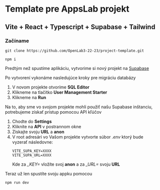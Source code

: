 # Template pre AppsLab projekt
## Vite + React + Typescript + Supabase + Tailwind

### Začíname

```
git clone https://github.com/OpenLab3-22-23/project-template.git
```

```
npm i
```

Predtým než spustíme aplikáciu, vytvorime si nový projekt na [Supabase](https://app.supabase.com/)

Po vytvorení vykonáme nasledujúce kroky pre migráciu databázy

1. V novom projekte otvoríme **SQL Editor**
2. Klikneme na tlačítko **User Management Starter**
3. Klikneme na **Run**

Na to, aby sme vo svojom projekte mohli použiť našu Supabase inštanciu, potrebujeme získať prístup pomocou API kľúčov

1. Chodte do **Settings**
2. Kliknite na **API** v postrannom okne
3. Získajte svoju **URL** a **anon**
4. V root adresári vo Vašom projekte vytvorte súbor *.env* ktorý bude vyzerať následovne:
    ```
    VITE_SUPA_KEY=XXXX
    VITE_SUPA_URL=XXXX
    ```
    Kde za *_KEY=* vložíte svoj **anon** a za *_URL=* svoju **URL**

Teraz už len spustíte svoju appku pomocou

`npm run dev`
